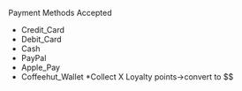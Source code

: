  Payment Methods Accepted

* Credit_Card
* Debit_Card
* Cash
* PayPal
* Apple_Pay
* Coffeehut_Wallet
    *Collect X Loyalty points->convert to $$

